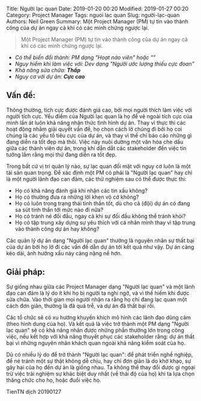 Title: Người lạc quan
Date: 2019-01-20 00:20
Modified: 2019-01-27 00:20 
Category: Project Manager
Tags: nguoi lac quan
Slug: người-lạc-quan
Authors: Neil Green
Summary: Một Project Manager (PM) tự tin vào thành công của dự án ngay cả khi có các minh chứng ngược lại.

> Một Project Manager (PM) tự tin vào thành công của dự án ngay cả khi có các minh chứng ngược lại.
* _Có thể biến đổi thành: PM dạng "Hoạt náo viên" hoặc ""_
* _Nguy hiểm khi làm việc với: Dev dạng "Người ước lượng thiếu cực đoan"_
* _Khả năng sửa chữa: **Thấp**_
* _Nguy cơ với dự án: **Cực cao**_


## Vấn đề:
Thông thường, tích cực được đánh giá cao, bởi mọi người thích làm việc với người tích cực. Yếu điểm của Người lạc quan là họ để vẻ ngoài tích cực của mình lấn át luôn khả năng nhận thức tình hình dự án. Thay vì thực thi các hoạt động nhằm giải quyết vấn đề, họ chọn cách lờ chúng đi bởi họ coi chúng là các yếu tố tiêu cực của dự án, và thay vì thế chỉ báo cáo những gì đang diễn ra tốt đẹp mà thôi. Việc này nuôi dường một văn hóa che dấu giữa các thành viên dự án, trong khi dẫn dắt các stakeholder đến việc tin tưởng lầm rằng mọi thứ đang diễn ra tốt đẹp.

Trong bất cứ vị trí quản lý nào, sự lạc quan đối mặt với nguy cơ luôn là một tài sản quan trọng. Để xác định một PM có phải là "Người lạc quan" hay chỉ là một người lãnh đạo can đảm, các thử nghiệm sau có thể được thực thi:

* Họ có khả năng đánh giá khi nhận các tin xấu không?
* Họ có thường đưa ra những lời khen vô cớ không?
* Họ có luôn trong trạng thái tinh thần tốt, dù cho cả (đội) dự án có đang sa sút tinh thần tới mức nào đi nữa?
* Họ có tránh né đối đầu, ngay cả khi sự đối đầu không thể tránh khỏi?
* Họ có tập trung xây dựng sự yêu thích với cá nhân mình thay vì tập trung vào thành công dự án hay không?

Các quản lý dự án dạng "Người lạc quan" thường là nguyên nhân sự thất bại của dự án bởi họ lờ đi các vấn đề dẫn dự án tới kết quả như vậy. Dự án càng kéo dài, ảnh hưởng xấu này càng nặng nề hơn.

## Giải pháp:

Sự giống nhau giữa các Project Manager dạng "Người lạc quan" và một lãnh đạo can đảm là lý do ít khi họ bị người ta nghi ngờ, và vì thế hiếm khi được sửa chữa. Vào thời gian mọi người nhận ra rằng họ chỉ đang lạc quan một cách đơn giản, thường là đã quá trễ, và dự án đã thất bại rồi.

Các tổ chức sẽ có xu hướng khuyến khích mô hình các lãnh đạo dũng cảm (theo hình dung của họ). Và kết quả là việc trở thành một PM dạng "Người lạc quan" sẽ có khả năng nhân được những phần thưởng lớn trong công việc, nếu kết hợp với khả năng thuyết phục các stakeholder rằng: dự án thất bại vì những nguyên nhân khách quan ngoài khả năng kiểm soát của họ.

Dù có nhiều lý do để trở thành "Người lạc quan": để phát triển nghề nghiệp, để né tránh một sự thật không dễ chịu, hay chỉ đơn giản là do khờ khạo, sự gây hại của họ đến dự án là giống nhau. Ta không thể thay đổi được gì ngoại trừ việc trải nghiệm sự khác biệt duy nhất (về thái độ của họ) khi ta lựa chọn thăng chức cho họ, hoặc đuổi việc họ. 


TienTN dịch 20190127